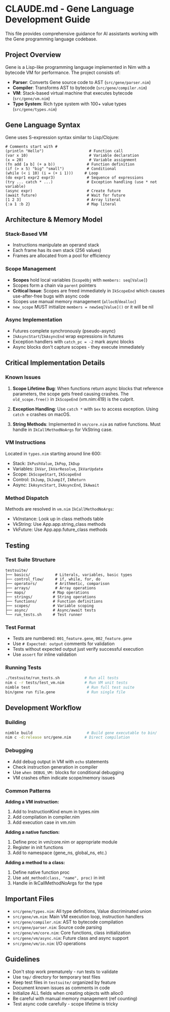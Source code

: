 # CLAUDE.md - Gene Language Development Guide

This file provides comprehensive guidance for AI assistants working with the Gene programming language codebase.

## Project Overview

Gene is a Lisp-like programming language implemented in Nim with a bytecode VM for performance. The project consists of:
- **Parser**: Converts Gene source code to AST (`src/gene/parser.nim`)
- **Compiler**: Transforms AST to bytecode (`src/gene/compiler.nim`)  
- **VM**: Stack-based virtual machine that executes bytecode (`src/gene/vm.nim`)
- **Type System**: Rich type system with 100+ value types (`src/gene/types.nim`)

## Gene Language Syntax

Gene uses S-expression syntax similar to Lisp/Clojure:

```gene
# Comments start with #
(println "Hello")                    # Function call
(var x 10)                           # Variable declaration
(x = 20)                             # Variable assignment
(fn add [a b] (+ a b))              # Function definition
(if (> x 5) "big" "small")          # Conditional
(while (< i 10) (i = (+ i 1)))     # Loop
(do expr1 expr2 expr3)              # Sequence of expressions
(try ... catch * ...)               # Exception handling (use * not variable)
(async expr)                        # Create future
(await future)                      # Wait for future
[1 2 3]                             # Array literal
{:a 1 :b 2}                         # Map literal
```

## Architecture & Memory Model

### Stack-Based VM
- Instructions manipulate an operand stack
- Each frame has its own stack (256 values)
- Frames are allocated from a pool for efficiency

### Scope Management
- **Scopes** hold local variables (`ScopeObj` with `members: seq[Value]`)
- Scopes form a chain via `parent` pointers
- **Critical Issue**: Scopes are freed immediately in `IkScopeEnd` which causes use-after-free bugs with async code
- Scopes use manual memory management (`alloc0`/`dealloc`)
- `new_scope` MUST initialize `members = newSeq[Value]()` or it will be nil

### Async Implementation
- Futures complete synchronously (pseudo-async)
- `IkAsyncStart`/`IkAsyncEnd` wrap expressions in futures
- Exception handlers with `catch_pc = -2` mark async blocks
- Async blocks don't capture scopes - they execute immediately

## Critical Implementation Details

### Known Issues

1. **Scope Lifetime Bug**: When functions return async blocks that reference parameters, the scope gets freed causing crashes. The `old_scope.free()` in `IkScopeEnd` (vm.nim:419) is the culprit.

2. **Exception Handling**: Use `catch *` with `$ex` to access exception. Using `catch e` crashes on macOS.

3. **String Methods**: Implemented in `vm/core.nim` as native functions. Must handle in `IkCallMethodNoArgs` for VkString case.

### VM Instructions
Located in `types.nim` starting around line 600:
- Stack: `IkPushValue`, `IkPop`, `IkDup`
- Variables: `IkVar`, `IkVarResolve`, `IkVarUpdate`  
- Scope: `IkScopeStart`, `IkScopeEnd`
- Control: `IkJump`, `IkJumpIf`, `IkReturn`
- Async: `IkAsyncStart`, `IkAsyncEnd`, `IkAwait`

### Method Dispatch
Methods are resolved in `vm.nim` `IkCallMethodNoArgs`:
- VkInstance: Look up in class methods table
- VkString: Use App.app.string_class methods
- VkFuture: Use App.app.future_class methods

## Testing

### Test Suite Structure
```
testsuite/
├── basics/           # Literals, variables, basic types
├── control_flow/     # if, while, for, do
├── operators/        # Arithmetic, comparison
├── arrays/           # Array operations
├── maps/            # Map operations  
├── strings/         # String operations
├── functions/       # Function definitions
├── scopes/          # Variable scoping
├── async/           # Async/await tests
└── run_tests.sh     # Test runner
```

### Test Format
- Tests are numbered: `001_feature.gene`, `002_feature.gene`
- Use `# Expected: output` comments for validation
- Tests without expected output just verify successful execution
- Use `assert` for inline validation

### Running Tests
```bash
./testsuite/run_tests.sh           # Run all tests
nim c -r tests/test_vm.nim         # Run VM unit tests
nimble test                         # Run full test suite
bin/gene run file.gene              # Run single file
```

## Development Workflow

### Building
```bash
nimble build                        # Build gene executable to bin/
nim c -d:release src/gene.nim      # Direct compilation
```

### Debugging
- Add debug output in VM with `echo` statements
- Check instruction generation in compiler
- Use `when DEBUG_VM:` blocks for conditional debugging
- VM crashes often indicate scope/memory issues

### Common Patterns

**Adding a VM instruction:**
1. Add to InstructionKind enum in types.nim
2. Add compilation in compiler.nim
3. Add execution case in vm.nim

**Adding a native function:**
1. Define proc in vm/core.nim or appropriate module
2. Register in init functions
3. Add to namespace (gene_ns, global_ns, etc.)

**Adding a method to a class:**
1. Define native function proc
2. Use `add_method(class, "name", proc)` in init
3. Handle in IkCallMethodNoArgs for the type

## Important Files

- `src/gene/types.nim`: All type definitions, Value discriminated union
- `src/gene/vm.nim`: Main VM execution loop, instruction handlers
- `src/gene/compiler.nim`: AST to bytecode compilation
- `src/gene/parser.nim`: Source code parsing
- `src/gene/vm/core.nim`: Core functions, class initialization
- `src/gene/vm/async.nim`: Future class and async support
- `src/gene/vm/io.nim`: I/O operations

## Guidelines

- Don't stop work prematurely - run tests to validate
- Use `tmp/` directory for temporary test files
- Keep test files in `testsuite/` organized by feature
- Document known issues as comments in code
- Initialize ALL fields when creating objects with alloc0
- Be careful with manual memory management (ref counting)
- Test async code carefully - scope lifetime is tricky